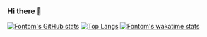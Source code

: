 ### Hi there 👋


[![Fontom's GitHub stats](https://github-readme-stats.vercel.app/api?username=Fontom71&count_private=true&show_icons=true&theme=gruvbox)](https://github.com/Fontom71/github-readme-stats)
[![Top Langs](https://github-readme-stats.vercel.app/api/top-langs/?username=Fontom71&hide=javascript,html,css,python)](https://github.com/Fontom71/github-readme-stats)
[![Fontom's wakatime stats](https://github-readme-stats.vercel.app/api/wakatime?username=Fontom71)](https://github.com/Fontom71/github-readme-stats)
<!--
**Fontom71/Fontom71** is a ✨ _special_ ✨ repository because its `README.md` (this file) appears on your GitHub profile.

Here are some ideas to get you started:

- 🔭 I’m currently working on ...
- 🌱 I’m currently learning ...
- 👯 I’m looking to collaborate on ...
- 🤔 I’m looking for help with ...
- 💬 Ask me about ...
- 📫 How to reach me: ...
- 😄 Pronouns: ...
- ⚡ Fun fact: ...
-->

